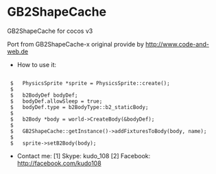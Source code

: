 # GB2ShapeCache
GB2ShapeCache for cocos v3

Port from GB2ShapeCache-x original provide by http://www.code-and-web.de

* How to use it:
```

 $   PhysicsSprite *sprite = PhysicsSprite::create();
 $   
 $   b2BodyDef bodyDef;
 $   bodyDef.allowSleep = true;
 $   bodyDef.type = b2BodyType::b2_staticBody;
 $   
 $   b2Body *body = world->CreateBody(&bodyDef);
 $   
 $   GB2ShapeCache::getInstance()->addFixturesToBody(body, name);
 $   
 $   sprite->setB2Body(body);

```

* Contact me:
[1] Skype: kudo_108
[2] Facebook: http://facebook.com/kudo108
